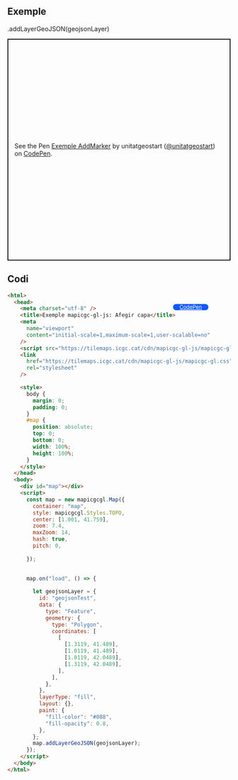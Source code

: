 ## Exemple

.addLayerGeoJSON(geojsonLayer)


<p class="codepen" data-height="500" data-theme-id="light" data-slug-hash="LYadwPy" data-editable="true" data-user="unitatgeostart" style="height: 500px; box-sizing: border-box; display: flex; align-items: center; justify-content: center; border: 2px solid; margin: 1em 0; padding: 1em;">
  <span>See the Pen <a href="https://codepen.io/unitatgeostart/pen/LYadwPy">
  Exemple AddMarker</a> by unitatgeostart (<a href="https://codepen.io/unitatgeostart">@unitatgeostart</a>)
  on <a href="https://codepen.io">CodePen</a>.</span>
</p>
<script async src="https://cpwebassets.codepen.io/assets/embed/ei.js"></script>

<a style="color: white" target="_blank" class=" button btn btn-primary" href="https://codepen.io/unitatgeostart/pen/LYadwPy">CodePen</a>

<style>
.button{
    position: relative;
    top: 84px;
    z-index: 1;
    /* right: -46px; */
    width: 80px;
    float: right;
    right: 50px;
    background-color: #0d58ff;
    border-radius: 10px;
    text-align: -webkit-center;
    font-size: smaller;
    
  }
    .button:hover{

    background-color: #032879;

  }
  </style>

## Codi

```html
<html>
  <head>
    <meta charset="utf-8" />
    <title>Exemple mapicgc-gl-js: Afegir capa</title>
    <meta
      name="viewport"
      content="initial-scale=1,maximum-scale=1,user-scalable=no"
    />
    <script src="https://tilemaps.icgc.cat/cdn/mapicgc-gl-js/mapicgc-gl.js"></script>
    <link
      href="https://tilemaps.icgc.cat/cdn/mapicgc-gl-js/mapicgc-gl.css"
      rel="stylesheet"
    />

    <style>
      body {
        margin: 0;
        padding: 0;
      }
      #map {
        position: absolute;
        top: 0;
        bottom: 0;
        width: 100%;
        height: 100%;
      }
    </style>
  </head>
  <body>
    <div id="map"></div>
    <script>
      const map = new mapicgcgl.Map({
        container: "map",
        style: mapicgcgl.Styles.TOPO,
        center: [1.001, 41.759],
        zoom: 7.4,
        maxZoom: 14,
        hash: true,
        pitch: 0,
       
      });

   
      map.on("load", () => {
       
        let geojsonLayer = {
          id: "geojsonTest",
          data: {
            type: "Feature",
            geometry: {
              type: "Polygon",
              coordinates: [
                [
                  [1.3119, 41.489],
                  [1.0119, 41.489],
                  [1.0119, 42.0489],
                  [1.3119, 42.0489],
                ],
              ],
            },
          },
          layerType: "fill",
          layout: {},
          paint: {
            "fill-color": "#088",
            "fill-opacity": 0.8,
          },
        };
        map.addLayerGeoJSON(geojsonLayer);
      });
    </script>
  </body>
</html>
```
